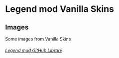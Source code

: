 # Legend mod Vanilla Skins

## Images

Some images from Vanilla Skins

###### [Legend mod GitHub Library](https://github.com/jimboy3100/jimboy3100.github.io)
